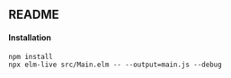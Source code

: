 
## README

#### Installation

```
npm install 
npx elm-live src/Main.elm -- --output=main.js --debug
```
